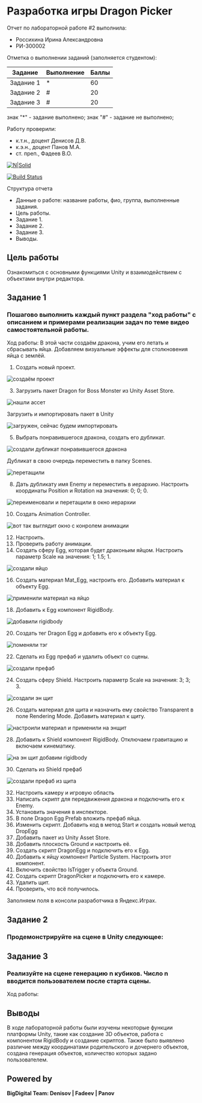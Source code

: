 # Разработка игры Dragon Picker
Отчет по лабораторной работе #2 выполнила:
- Россихина Ирина Александровна
- РИ-300002

Отметка о выполнении заданий (заполняется студентом):

| Задание | Выполнение | Баллы |
| ------ | ------ | ------ |
| Задание 1 | * | 60 |
| Задание 2 | # | 20 |
| Задание 3 | # | 20 |

знак "*" - задание выполнено; знак "#" - задание не выполнено;

Работу проверили:
- к.т.н., доцент Денисов Д.В.
- к.э.н., доцент Панов М.А.
- ст. преп., Фадеев В.О.

[![N|Solid](https://cldup.com/dTxpPi9lDf.thumb.png)](https://nodesource.com/products/nsolid)

[![Build Status](https://travis-ci.org/joemccann/dillinger.svg?branch=master)](https://travis-ci.org/joemccann/dillinger)

Структура отчета

- Данные о работе: название работы, фио, группа, выполненные задания.
- Цель работы.
- Задание 1.
- Задание 2.
- Задание 3.
- Выводы.

## Цель работы
Ознакомиться с основными функциями Unity и взаимодействием с объектами внутри редактора.

## Задание 1
### Пошагово выполнить каждый пункт раздела "ход работы" с описанием и примерами реализации задач по теме видео самостоятельной работы.
Ход работы:
В этой части создаём дракона, учим его летать и сбрасывать яйца. Добавляем визуальные эффекты для столкновения яйца с землёй.
1) Создать новый проект.

![создаём проект](https://user-images.githubusercontent.com/74662720/195043407-02f0181a-f00a-4611-b10c-3d72048e1583.png)

3) Загрузить пакет Dragon for Boss Monster из Unity Asset Store.

![нашли ассет](https://user-images.githubusercontent.com/74662720/195043465-19452e0a-3eba-4b10-b1b4-e9d889e41586.png)

Загрузить и импортировать пакет в Unity

![загружен, сейчас будем импортировать](https://user-images.githubusercontent.com/74662720/195043766-c6d6fd8b-c4c4-434c-a6ab-912c477a0e7d.png)


5) Выбрать понравившегося дракона, создать его дубликат.

![создали дубликат понравившегося дракона](https://user-images.githubusercontent.com/74662720/195043979-60ab8029-0560-4bc3-8177-b89cef79bfa7.png)

Дубликат в свою очередь переместить в папку Scenes.

![перетащили](https://user-images.githubusercontent.com/74662720/195044029-5811c4f8-0aed-4219-af4c-5aca5dde7b61.png)

8) Дать дубликату имя Enemy и переместить в иерархию. Настроить координаты Position и Rotation на значения: 0; 0; 0.

![переименовали и перетащили в окно иерархии](https://user-images.githubusercontent.com/74662720/195044314-b5eb3713-b95d-4ded-ac90-20406053e89d.png)

10) Создать Animation Controller.

![вот так выглядит окно с конролем анимации](https://user-images.githubusercontent.com/74662720/195077144-6ff05191-a05f-440f-a05b-dc0b9028e405.png)

12) Настроить.
13) Проверить работу анимации.
14) Создать сферу Egg, которая будет драконьим яйцом. Настроить параметр Scale на значения: 1; 1.5; 1.

![создали яйцо](https://user-images.githubusercontent.com/74662720/195044889-67a9b3ff-8aad-40bb-8066-b75a1e90fc86.png)

16) Создать материал Mat_Egg, настроить его. Добавить материал к объекту Egg.

![применили материал на яйцо](https://user-images.githubusercontent.com/74662720/195045493-c852b9ef-5cdb-4227-bcd8-c32b1e9517ff.png)

18) Добавить к Egg компонент RigidBody.

![добавили rigidbody](https://user-images.githubusercontent.com/74662720/195045557-35b9d59c-55c8-4e78-8376-c528e5e77bcb.png)

20) Создать тег Dragon Egg и добавить его к объекту Egg.

![поменяли тэг](https://user-images.githubusercontent.com/74662720/195045755-1cb4c48b-8de6-46b7-b4cf-8a18e6f4f38c.png)

22) Сделать из Egg префаб и удалить объект со сцены.

![создали префаб](https://user-images.githubusercontent.com/74662720/195046000-d706fca3-2662-4507-86f5-509c5598107b.png)

24) Создать сферу Shield. Настроить параметр Scale на значения: 3; 3; 3.

![создали эн щит](https://user-images.githubusercontent.com/74662720/195076429-de5c2f5e-59ae-4a6a-971b-447c8f10d9c2.png)

26) Создать материал для щита и назначить ему свойство Transparent в поле Rendering Mode. Добавить материал к щиту.

![настроили материал и применили на энщит](https://user-images.githubusercontent.com/74662720/195076770-2ee18d22-702a-43ae-8910-7fbfb2cefe74.png)

28) Добавить к Shield компонент RigidBody. Отключаем гравитацию и включаем кинематику.

![на эн щит добавим rigidbody](https://user-images.githubusercontent.com/74662720/195076852-75ef1648-5cb1-414f-a004-2b98dba88fdd.png)

30) Сделать из Shield префаб

![создали префаб из щита](https://user-images.githubusercontent.com/74662720/195076913-56ca0ea2-16e5-4567-a8ef-f5ecbfe9a826.png)

32) Настроить камеру и игровую область
33) Написать скрипт для передвижения дракона и подключить его к Enemy.
34) Установить значения в инспекторе.
35) В поле Dragon Egg Prefab вложить префаб яйца.
36) Изменить скрипт. Добавить код в метод Start и создать новый метод DropEgg
37) Добавить пакет из Unity Asset Store.
38) Добавить плоскость Ground и настроить её.
39) Создать скрипт DragonEgg и подключить его к Egg.
40) Добавить к яйцу компонент Particle System. Настроить этот компонент.
41) Включить свойство IsTrigger у объекта Ground.
42) Создать скрипт DragonPicker и подключить его к камере.
43) Удалить щит.
44) Проверить, что всё получилось.

Заполняем поля в консоли разработчика в Яндекс.Играх.


## Задание 2
### Продемонстрируйте на сцене в Unity следующее:


## Задание 3
### Реализуйте на сцене генерацию n кубиков. Число n вводится пользователем после старта сцены.
Ход работы:


## Выводы

В ходе лабораторной работы были изучены некоторые функции платформы Unity, такие как создание 3D объектов, работа с компонентом RigidBody и создание скриптов. Также было выявлено различие между координатами родительского и дочернего объектов, создана генерация объектов, количество которых задано пользователем. 


## Powered by

**BigDigital Team: Denisov | Fadeev | Panov**
